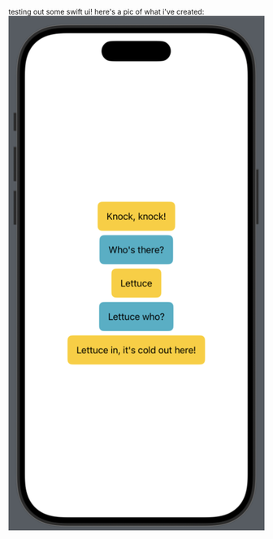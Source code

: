 testing out some swift ui! here's a pic of what i've created:
![Screenshot of the interface of ChatPrototype app, displaying a knock-knock joke](app_image.png)
